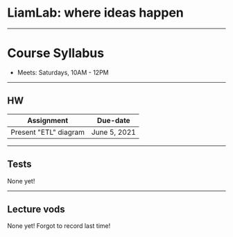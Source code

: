 # LiamLab: where ideas happen

----
# Course Syllabus

- Meets: Saturdays, 10AM - 12PM

----
## HW
| Assignment        | Due-date           |
| ------------- |:-------------:|
| Present "ETL" diagram      | June 5, 2021 |

----
## Tests

None yet!

----
## Lecture vods

None yet! Forgot to record last time!
